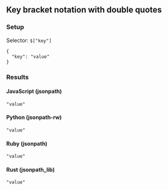 ## Key bracket notation with double quotes

### Setup
Selector: `$["key"]`

    {
      "key": "value"
    }

### Results
#### JavaScript (jsonpath)

    "value"

#### Python (jsonpath-rw)

    "value"

#### Ruby (jsonpath)

    "value"

#### Rust (jsonpath_lib)

    "value"

